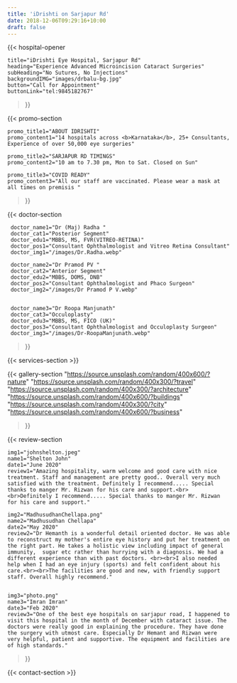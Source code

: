 ```yaml
---
title: 'iDrishti on Sarjapur Rd'
date: 2018-12-06T09:29:16+10:00
draft: false
---
```


{{< hospital-opener 

	title="iDrishti Eye Hospital, Sarjapur Rd"
	heading="Experience Advanced Microincision Cataract Surgeries"
	subHeading="No Sutures, No Injections"
	backgroundIMG="images/drbalu-bg.jpg"
	button="Call for Appointment"
	buttonLink="tel:9845182767"

 >}}

{{< promo-section 

	promo_title1="ABOUT IDRISHTI" 
	promo_content1="14 hospitals across <b>Karnataka</b>, 25+ Consultants, Experience of over 50,000 eye surgeries"

	promo_title2="SARJAPUR RD TIMINGS" 
	promo_content2="10 am to 7.30 pm, Mon to Sat. Closed on Sun"
	
	promo_title3="COVID READY" 
	promo_content3="All our staff are vaccinated. Please wear a mask at all times on premisis "
	
 >}}

 {{< doctor-section 

 	 doctor_name1="Dr (Maj) Radha "
 	 doctor_cat1="Posterior Segment"
 	 doctor_edu1="MBBS, MS, FVR(VITREO-RETINA)"
 	 doctor_pos1="Consultant Ophthalmologist and Vitreo Retina Consultant"
 	 doctor_img1="/images/Dr.Radha.webp"

 	 doctor_name2="Dr Pramod PV "
 	 doctor_cat2="Anterior Segment"
 	 doctor_edu2="MBBS, DOMS, DNB"
 	 doctor_pos2="Consultant Ophthalmologist and Phaco Surgeon"
 	 doctor_img2="/images/Dr Pramod P V.webp"


	 doctor_name3="Dr Roopa Manjunath"
 	 doctor_cat3="Occuloplasty"
 	 doctor_edu3="MBBS, MS, FICO (UK)"
 	 doctor_pos3="Consultant Ophthalmologist and Occuloplasty Surgeon"
 	 doctor_img3="/images/Dr-RoopaManjunath.webp"


 >}}

{{< services-section >}} 

{{< gallery-section 
	"https://source.unsplash.com/random/400x600/?nature" 
	"https://source.unsplash.com/random/400x300/?travel"
	"https://source.unsplash.com/random/400x300/?architecture"
	"https://source.unsplash.com/random/400x600/?buildings"
	"https://source.unsplash.com/random/400x300/?city"
	"https://source.unsplash.com/random/400x600/?business"

 >}}


 {{< review-section 

 	img1="johnshelton.jpeg"
 	name1="Shelton John"
 	date1="June 2020"
 	review1="Amazing hospitality, warm welcome and good care with nice treatment. Staff and management are pretty good.. Overall very much satisfied with the treatment. Definitely I recommend..... Special thanks to manger Mr. Rizwan for his care and support.<br><br>Definitely I recommend..... Special thanks to manger Mr. Rizwan for his care and support."

 	img2="MadhusudhanChellapa.png"
 	name2="Madhusudhan Chellapa"
 	date2="May 2020"
 	review2="Dr Hemanth is a wonderful detail oriented doctor. He was able to reconstruct my mother's entire eye history and put her treatment on the right part. He takes a holistic view including impact of general immunity,  sugar etc rather than hurrying with a diagnosis. We had a different experience than with past doctors. <br><br>I also needed help when I had an eye injury (sports) and felt confident about his care.<br><br>The facilities are good and new, with friendly support staff. Overall highly recommend."


 	img3="photo.png"
 	name3="Imran Imran"
 	date3="Feb 2020"
 	review3="One of the best eye hospitals on sarjapur road, I happened to visit this hospital in the month of December with cataract issue. The doctors were really good in explaining the procedure. They have done the surgery with utmost care. Especially Dr Hemant and Rizwan were very helpful, patient and supportive. The equipment and facilities are of high standards."

 >}}

{{< contact-section >}}

